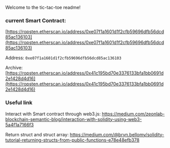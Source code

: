 Welcome to the tic-tac-toe readme!

### current Smart Contract:
[https://ropsten.etherscan.io/address/0xe07f1a1601d1f2cfb59696dfb56dcd85ac136103](https://ropsten.etherscan.io/address/0xe07f1a1601d1f2cfb59696dfb56dcd85ac136103)

Address:
`0xe07f1a1601d1f2cfb59696dfb56dcd85ac136103`



Archive:
[https://ropsten.etherscan.io/address/0x41c195bd70e3376133bfa1bb0691d2e1428d4d16](https://ropsten.etherscan.io/address/0x41c195bd70e3376133bfa1bb0691d2e1428d4d16)


### Useful link
Interact with Smart contract through web3.js: https://medium.com/zeonlab-blockchain-semantic-blog/interaction-with-solidity-using-web3-5a4f1a7166f3

Return struct and struct array: https://medium.com/@bryn.bellomy/solidity-tutorial-returning-structs-from-public-functions-e78e48efb378

